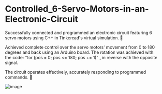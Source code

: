 # Controlled_6-Servo-Motors-in-an-Electronic-Circuit

Successfully connected and programmed an electronic circuit featuring 6 servo motors using C++ in Tinkercad's virtual simulation. 🤖

Achieved complete control over the servo motors' movement from 0 to 180 degrees and back using an Arduino board. The rotation was achieved with the code:
 "for (pos = 0; pos <= 180; pos += 1)" , in reverse with the opposite signal.

The circuit operates effectively, accurately responding to programmed commands. 🚀

![image](https://github.com/VAsmaaShaker/Controlled_6-Servo-Motors-in-an-Electronic-Circuit/assets/174564364/1ad7113c-5abc-4dc1-bcb9-ee4a1069a3a7)
